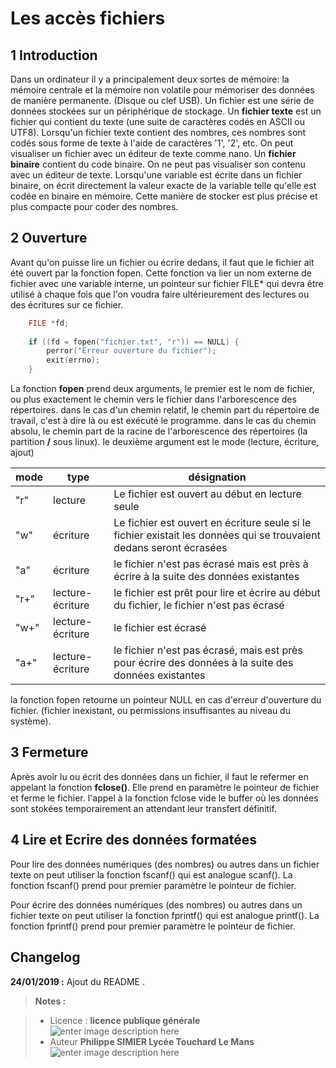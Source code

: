 ﻿# Les accès fichiers

## 1 Introduction 

Dans un ordinateur il y a principalement deux sortes de mémoire:  la mémoire centrale et la mémoire non volatile pour mémoriser des données de manière permanente. (Disque ou clef USB). 
Un fichier est une série de données stockées sur un périphérique de stockage. 
Un **fichier texte** est un fichier qui contient du texte (une suite de caractères codés en ASCII ou UTF8). Lorsqu'un fichier texte contient des nombres, ces nombres sont codés sous forme de texte à l'aide de caractères '1', '2', etc.  On peut visualiser un fichier avec un éditeur de texte comme nano. 
Un **fichier binaire** contient du code binaire. On ne peut pas visualiser son contenu avec un éditeur de texte. Lorsqu'une variable est écrite dans un fichier binaire, on écrit directement la valeur exacte de la variable telle qu'elle est codée en binaire en mémoire.  Cette manière de stocker est plus précise et plus compacte pour coder des nombres. 

## 2 Ouverture

Avant qu'on puisse lire un fichier ou écrire dedans, il faut que le fichier ait été ouvert par la fonction fopen. Cette fonction va lier un nom externe de fichier avec une variable interne, un pointeur sur fichier FILE* qui devra être utilisé à chaque fois que l'on voudra faire ultérieurement des lectures ou des écritures sur ce fichier. 
```c
	FILE *fd;
	 
	if ((fd = fopen("fichier.txt", "r")) == NULL) {
		perror("Erreur ouverture du fichier");
		exit(errno);
	}
```
 La fonction **fopen** prend deux arguments, le premier est le nom de fichier, ou plus exactement le chemin vers le fichier dans l'arborescence des répertoires. dans le cas d'un chemin relatif, le chemin part du répertoire de travail, c'est à dire là ou est exécuté le programme.  dans le cas du chemin absolu, le chemin part de la racine de l'arborescence des répertoires (la partition **/** sous linux).
 le deuxième argument est le mode (lecture, écriture, ajout)
 
 | mode | type | désignation |
 |------|------|-------------|
 | "r"  | lecture | Le fichier est ouvert au début en lecture seule
 | "w"  | écriture | Le fichier est ouvert en écriture seule si le fichier existait les données qui se trouvaient dedans seront écrasées |
 | "a"   | écriture | le fichier n'est pas écrasé mais est près à écrire à la suite des données existantes |
 | "r+"  | lecture-écriture | le fichier est prêt pour lire et écrire au début du fichier, le fichier n'est pas écrasé |
 | "w+" | lecture-écriture | le fichier est écrasé |
 | "a+" | lecture-écriture | le fichier n'est pas écrasé, mais est près pour écrire des données à la suite des données existantes |

la fonction fopen retourne un pointeur NULL en cas d'erreur d'ouverture du fichier. (fichier inexistant, ou permissions insuffisantes au niveau du système).

## 3 Fermeture
Après avoir lu ou écrit des données dans un fichier, il faut le refermer en appelant la fonction **fclose()**. Elle prend en paramètre le pointeur de fichier et ferme le fichier. l'appel à la fonction fclose vide le buffer où les données sont stokées temporairement an attendant leur transfert définitif.

## 4 Lire et Ecrire des données formatées
Pour lire des données numériques (des nombres) ou autres dans un fichier texte on peut utiliser la fonction fscanf() qui est analogue scanf(). La fonction fscanf() prend pour premier paramètre le pointeur de fichier. 

Pour écrire des données numériques (des nombres) ou autres dans un fichier texte on peut utiliser la fonction fprintf()  qui est analogue printf(). La fonction fprintf() prend pour premier paramètre le pointeur de fichier. 

## Changelog

 **24/01/2019 :** Ajout du README . 
 
 
> **Notes :**


> - Licence : **licence publique générale** ![enter image description here](https://img.shields.io/badge/licence-GPL-green.svg)
> - Auteur **Philippe SIMIER Lycée Touchard Le Mans**
>  ![enter image description here](https://img.shields.io/badge/built-passing-green.svg)
<!-- TOOLBOX 

Génération des badges : https://shields.io/
Génération de ce fichier : https://stackedit.io/editor#



